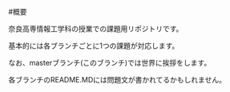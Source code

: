 #概要

奈良高専情報工学科の授業での課題用リポジトリです。

基本的には各ブランチごとに1つの課題が対応します。

なお、masterブランチ(このブランチ)では世界に挨拶をします。

各ブランチのREADME.MDには問題文が書かれてるかもしれません。